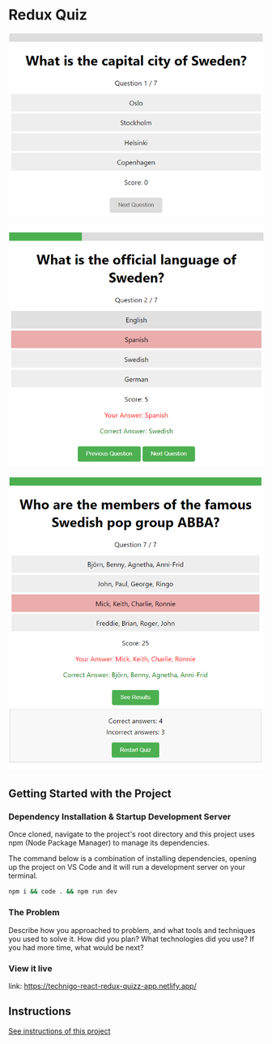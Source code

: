 # Redux Quiz

![Application Screenshot 1](src/assets/1.png)

![Application Screenshot 2](src/assets/2.png)

![Application Screenshot 3](src/assets/3.png)

## Getting Started with the Project

### Dependency Installation & Startup Development Server

Once cloned, navigate to the project's root directory and this project uses npm (Node Package Manager) to manage its dependencies.

The command below is a combination of installing dependencies, opening up the project on VS Code and it will run a development server on your terminal.

```bash
npm i && code . && npm run dev
```

### The Problem

Describe how you approached to problem, and what tools and techniques you used to solve it. How did you plan? What technologies did you use? If you had more time, what would be next?

### View it live

link: https://technigo-react-redux-quizz-app.netlify.app/

## Instructions

<a href="instructions.md">
   See instructions of this project
  </a>
